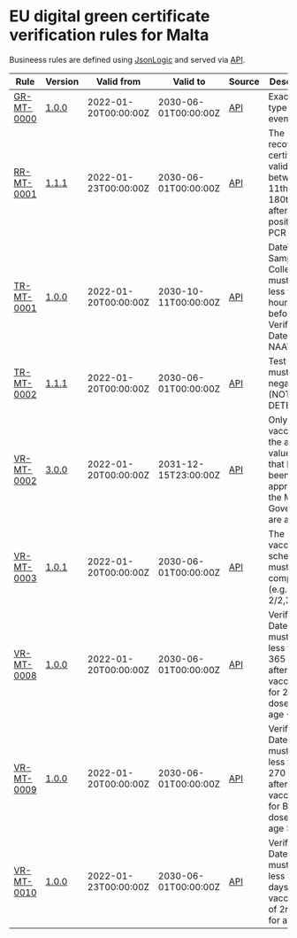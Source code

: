 # EU digital green certificate verification rules for Malta

Busineess rules are defined using [JsonLogic](https://jsonlogic.com) and served via [API](https://dgca-businessrule-service.ezdrav.si/rules/MT).

| Rule | Version | Valid from | Valid to | Source | Description |
| ---- | ------- | ---------- | -------- | ------ | ----------- |
| [GR-MT-0000](GR-MT-0000.json) | [1.0.0](GR-MT-0000_1.0.0.json) | 2022-01-20T00:00:00Z | 2030-06-01T00:00:00Z | [API](https://dgca-businessrule-service.ezdrav.si/rules/MT/fd3b5d80494c0eec3279f2bb9ed614f3a23fc35dd341a3369007d9c585fecd88) | Exactly one type of event. |
| [RR-MT-0001](RR-MT-0001.json) | [1.1.1](RR-MT-0001_1.1.1.json) | 2022-01-23T00:00:00Z | 2030-06-01T00:00:00Z | [API](https://dgca-businessrule-service.ezdrav.si/rules/MT/aeff138e58f75463fc4e9f8593aff0461cbe99185dd8d489631d84d4c1eb43ef) | The recovery certificate is valid between the 11th and 180th day after the positive PCR test.  |
| [TR-MT-0001](TR-MT-0001.json) | [1.0.0](TR-MT-0001_1.0.0.json) | 2022-01-20T00:00:00Z | 2030-10-11T00:00:00Z | [API](https://dgca-businessrule-service.ezdrav.si/rules/MT/b9ff899f42c64afbd059ecc22086dc359087b5b4b25275aa16153e7be22c1287) | DateTime of Sample Collection must be less than 72 hours before the Verification Datetime for NAAT/RAT. |
| [TR-MT-0002](TR-MT-0002.json) | [1.1.1](TR-MT-0002_1.1.1.json) | 2022-01-20T00:00:00Z | 2030-06-01T00:00:00Z | [API](https://dgca-businessrule-service.ezdrav.si/rules/MT/9be3711c6111b747237acf4de4b99e8300e91433aee885695e4eb947ba0d0f07) | Test result must be negative (NOT DETECTED). |
| [VR-MT-0002](VR-MT-0002.json) | [3.0.0](VR-MT-0002_3.0.0.json) | 2022-01-20T00:00:00Z | 2031-12-15T23:00:00Z | [API](https://dgca-businessrule-service.ezdrav.si/rules/MT/3213781e785191eee6b0b5aca611a053b63c3574d15d37704ceca491bab134e5) | Only vaccines in the allowed valueset that have been approved by the Maltese Goverment are allowed. |
| [VR-MT-0003](VR-MT-0003.json) | [1.0.1](VR-MT-0003_1.0.1.json) | 2022-01-20T00:00:00Z | 2030-06-01T00:00:00Z | [API](https://dgca-businessrule-service.ezdrav.si/rules/MT/a47c0684f4c1178633a7ca023b7298a9d6052941b561187cbd703b2120411a1e) | The vaccination schedule must be complete (e.g., 1/1, 2/2,3/3). |
| [VR-MT-0008](VR-MT-0008.json) | [1.0.0](VR-MT-0008_1.0.0.json) | 2022-01-20T00:00:00Z | 2030-06-01T00:00:00Z | [API](https://dgca-businessrule-service.ezdrav.si/rules/MT/08097d4c7d4fd49a9876ff3901d21a5988f2592a8f04182b621256f7f9976187) | Verification Datetime must be less than 365 days after vaccination for 2nd dose for age <18 |
| [VR-MT-0009](VR-MT-0009.json) | [1.0.0](VR-MT-0009_1.0.0.json) | 2022-01-20T00:00:00Z | 2030-06-01T00:00:00Z | [API](https://dgca-businessrule-service.ezdrav.si/rules/MT/0acd0b4956bc2e836ecee188d43dddcbaf468b163c9f33632cd0ecfa8eaaf49c) | Verification Datetime must be less than 270 days after vaccination for Booster dose for age >18 |
| [VR-MT-0010](VR-MT-0010.json) | [1.0.0](VR-MT-0010_1.0.0.json) | 2022-01-23T00:00:00Z | 2030-06-01T00:00:00Z | [API](https://dgca-businessrule-service.ezdrav.si/rules/MT/499ea8a23a45714092f1a62da5487d06d1a46aea0ea27e7a0acdcd574296b466) | Verification Datetime must be less than 90 days after vaccination of 2nd dose for age >18 |
